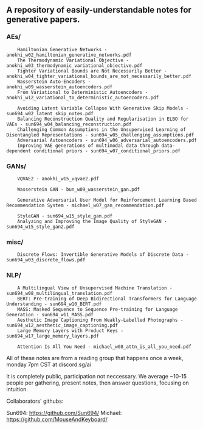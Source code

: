 ## A repository of easily-understandable notes for generative papers.

### AEs/ 
```
    Hamiltonian Generative Networks - anokhi_w02_hamiltonian_generative_networks.pdf
    The Thermodynamic Variational Objective - anokhi_w03_thermodynamic_variational_objective.pdf
    Tighter Variational Bounds are Not Necessarily Better - anokhi_w04_tighter_variational_bounds_are_not_necessarily_better.pdf
    Wasserstein Auto-Encoders - anokhi_w09_wasserstein_autoencoders.pdf
    From Variational to Deterministic Autoencoders - anokhi_w12_variational_to_deterministic_autoencoders.pdf
    
    Avoiding Latent Variable Collapse With Generative Skip Models - sun694_w02_latent_skip_notes.pdf
    Balancing Reconstruction Quality and Regularisation in ELBO for VAEs - sun694_w04_balancing_reconstruction.pdf
    Challenging Common Assumptions in the Unsupervised Learning of Disentangled Representations - sun694_w05_challenging_assumptions.pdf
    Adversarial Autoencoders - sun694_w06_adversarial_autoencoders.pdf
    Improving VAE generations of multimodal data through data-dependent conditional priors - sun694_w07_conditional_priors.pdf
```
### GANs/
```
    VQVAE2 - anokhi_w15_vqvae2.pdf
    
    Wasserstein GAN - bun_w09_wasserstein_gan.pdf
    
    Generative Adversarial User Model for Reinforcement Learning Based Recommendation System - michael_w07_gan_recommendation.pdf
    
    StyleGAN - sun694_w15_style_gan.pdf
    Analyzing and Improving the Image Quality of StyleGAN - sun694_w15_style_gan2.pdf
```
### misc/ 
```
    Discrete Flows: Invertible Generative Models of Discrete Data - sun694_w03_discrete_flows.pdf
```
### NLP/
```
    A Multilingual View of Unsupervised Machine Translation - sun694_w08_multilingual_translation.pdf
    BERT: Pre-training of Deep Bidirectional Transformers for Language Understanding - sun694_w10_BERT.pdf
    MASS: Masked Sequence to Sequence Pre-training for Language Generation - sun694_w11_MASS.pdf
    Aesthetic Image Captioning From Weakly-Labelled Photographs - sun694_w12_aesthetic_image_captioning.pdf
    Large Memory Layers with Product Keys - sun694_w17_large_memory_layers.pdf
    
    Attention Is All You Need - michael_w08_attn_is_all_you_need.pdf
```

All of these notes are from a reading group that happens once a week, monday 7pm CST at discord.sg/ai

It is completely public, participation not neccessary. We average ~10-15 people per gathering, present notes, then answer questions, focusing on intuition.


Collaborators' githubs:

Sun694: https://github.com/Sun694/
Michael: https://github.com/MouseAndKeyboard/